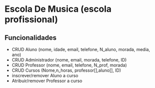 # Escola De Musica (escola profissional)

## Funcionalidades

- CRUD Aluno (nome, idade, email, telefone, N_aluno, morada, media, ano)
- CRUD Administrador (nome, email, morada, telefone, ID)
- CRUD Professor (nome, email, telefone, N_prof, morada)
- CRUD Cursos (Nome,n_horas, professor[],aluno[], ID)
- inscrever/remover Aluno a curso
- Atribuir/remover Professor a curso